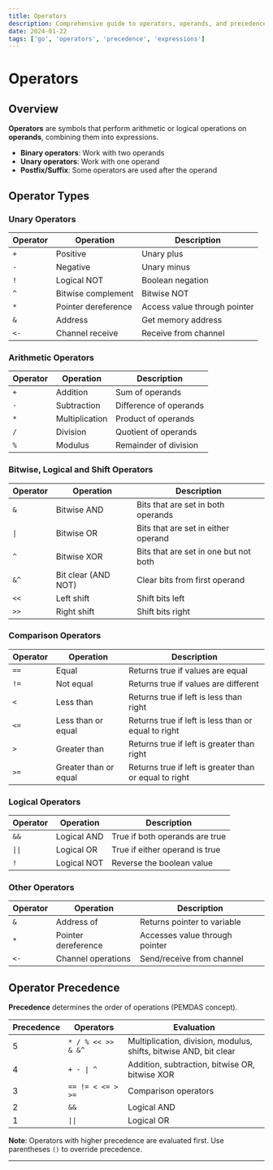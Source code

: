 ```yaml
---
title: Operators
description: Comprehensive guide to operators, operands, and precedence in Go
date: 2024-01-22
tags: ['go', 'operators', 'precedence', 'expressions']
---
```


# Operators

## Overview

**Operators** are symbols that perform arithmetic or logical operations on **operands**, combining them into expressions.

- **Binary operators**: Work with two operands
- **Unary operators**: Work with one operand
- **Postfix/Suffix**: Some operators are used after the operand

## Operator Types

### Unary Operators
| Operator | Operation | Description |
|----------|-----------|-------------|
| `+` | Positive | Unary plus |
| `-` | Negative | Unary minus |
| `!` | Logical NOT | Boolean negation |
| `^` | Bitwise complement | Bitwise NOT |
| `*` | Pointer dereference | Access value through pointer |
| `&` | Address | Get memory address |
| `<-` | Channel receive | Receive from channel |

### Arithmetic Operators
| Operator | Operation | Description |
|----------|-----------|-------------|
| `+` | Addition | Sum of operands |
| `-` | Subtraction | Difference of operands |
| `*` | Multiplication | Product of operands |
| `/` | Division | Quotient of operands |
| `%` | Modulus | Remainder of division |

### Bitwise, Logical and Shift Operators
| Operator | Operation | Description |
|----------|-----------|-------------|
| `&` | Bitwise AND | Bits that are set in both operands |
| `\|` | Bitwise OR | Bits that are set in either operand |
| `^` | Bitwise XOR | Bits that are set in one but not both |
| `&^` | Bit clear (AND NOT) | Clear bits from first operand |
| `<<` | Left shift | Shift bits left |
| `>>` | Right shift | Shift bits right |

### Comparison Operators
| Operator | Operation | Description |
|----------|-----------|-------------|
| `==` | Equal | Returns true if values are equal |
| `!=` | Not equal | Returns true if values are different |
| `<` | Less than | Returns true if left is less than right |
| `<=` | Less than or equal | Returns true if left is less than or equal to right |
| `>` | Greater than | Returns true if left is greater than right |
| `>=` | Greater than or equal | Returns true if left is greater than or equal to right |

### Logical Operators
| Operator | Operation | Description |
|----------|-----------|-------------|
| `&&` | Logical AND | True if both operands are true |
| `\|\|` | Logical OR | True if either operand is true |
| `!` | Logical NOT | Reverse the boolean value |

### Other Operators
| Operator | Operation | Description |
|----------|-----------|-------------|
| `&` | Address of | Returns pointer to variable |
| `*` | Pointer dereference | Accesses value through pointer |
| `<-` | Channel operations | Send/receive from channel |

## Operator Precedence

**Precedence** determines the order of operations (PEMDAS concept).

| Precedence | Operators | Evaluation |
|------------|-----------|------------|
| 5 | `* / % << >> & &^` | Multiplication, division, modulus, shifts, bitwise AND, bit clear |
| 4 | `+ - \| ^` | Addition, subtraction, bitwise OR, bitwise XOR |
| 3 | `== != < <= > >=` | Comparison operators |
| 2 | `&&` | Logical AND |
| 1 | `\|\|` | Logical OR |

**Note**: Operators with higher precedence are evaluated first. Use parentheses `()` to override precedence.

---
